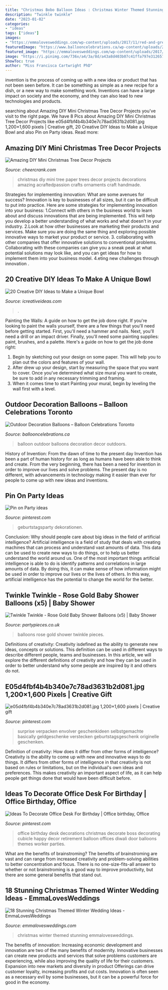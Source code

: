 ```yaml
---
title: "Christmas Bobo Balloon Ideas : Christmas Winter Themed Stunning Emmalovesweddings"
description: "Twinkle twinkle"
date: "2023-01-02"
categories:
- "ideas"
tags: ["ideas"]
images:
- "https://emmalovesweddings.com/wp-content/uploads/2017/11/red-and-green-holiday-wedding-cakes.jpg"
featuredImage: "https://www.ballooncelebrations.ca/wp-content/uploads/2019/03/Jumbo-3-Foot-Pink-Outdoors.jpg"
featured_image: "https://emmalovesweddings.com/wp-content/uploads/2017/11/red-and-green-holiday-wedding-cakes.jpg"
image: "https://i.pinimg.com/736x/a4/3a/8d/a43a8d403b07c41ffa797e3126570b6e.jpg"
ShowToc: true
author: "Miss Francisca Cartwright PhD"
---
```



invention is the process of coming up with a new idea or product that has not been seen before. It can be something as simple as a new recipe for a dish, or a new way to make something work. Inventions can have a large impact on society and the economy, and they can also lead to new technologies and products.

	

		
searching about Amazing DIY Mini Christmas Tree Decor Projects you've visit to the right page. We have 8 Pics about Amazing DIY Mini Christmas Tree Decor Projects like e05d4fbf4b4b340e7c78ad3631b2d081.jpg 1,200×1,600 pixels | Creative gift, 20 Creative DIY Ideas to Make a Unique Bowl and also Pin on Party ideas. Read more:
		
    
## Amazing DIY Mini Christmas Tree Decor Projects

<img loading=lazy src="http://www.cheercrank.com/wp-content/uploads/2016/12/11-diy-mini-christmas.jpg" onerror="this.onerror=null;this.src='https://tse1.mm.bing.net/th?id=OIP.X6wfdIa2Hr61rbyhmOmynQHaLH&amp;pid=15.1';" alt="Amazing DIY Mini Christmas Tree Decor Projects">

_Source: cheercrank.com_

>christmas diy mini tree paper trees decor projects decorations amazing acraftedpassion crafts ornaments craft handmade. 

	

Strategies for implementing innovation: What are some avenues for success?
Innovation is key to businesses of all sizes, but it can be difficult to put into practice. Here are some strategies for implementing innovation into your business:
1.Connect with others in the business world to learn about and discuss innovations that are being implemented. This will help you develop a better understanding of what works and what doesn't in your industry.
2.Look at how other businesses are marketing their products and services. Make sure you are doing the same thing and exploring possible innovative ways to market your product or service.
3. collaborating with other companies that offer innovative solutions to conventional problems. Collaborating with these companies can give you a sneak peak at what potential solutions may look like, and you can get ideas for how to implement them into your business model.
4.eting new challenges through innovation .

    
## 20 Creative DIY Ideas To Make A Unique Bowl

<img loading=lazy src="https://www.icreativeideas.com/wp-content/uploads/2015/05/bowl5.jpg" onerror="this.onerror=null;this.src='https://tse2.mm.bing.net/th?id=OIP.kV3bedNkZgMvUofztaSumwHaJu&amp;pid=15.1';" alt="20 Creative DIY Ideas to Make a Unique Bowl">

_Source: icreativeideas.com_

>. 

	

Painting the Walls: A guide on how to get the job done right.
If you're looking to paint the walls yourself, there are a few things that you'll need before getting started. First, you'll need a hammer and nails. Next, you'll need a drill or an impact driver. Finally, you'll need some painting supplies: paint, brushes, and a palette. Here's a guide on how to get the job done right: 
1) Begin by sketching out your design on some paper. This will help you to plan out the colors and features of your wall. 
2) After drew up your design, start by measuring the space that you want to cover. Once you've determined what size mural you want to create, be sure to add in any necessary trimming and framing. 
3) When it comes time to start Painting your mural, begin by leveling the wall first with a level.

    
## Outdoor Decoration Balloons – Balloon Celebrations Toronto

<img loading=lazy src="https://www.ballooncelebrations.ca/wp-content/uploads/2019/03/Jumbo-3-Foot-Pink-Outdoors.jpg" onerror="this.onerror=null;this.src='https://tse4.mm.bing.net/th?id=OIP.X9rcDL1MtsjlgIZA1cg7LAHaFh&amp;pid=15.1';" alt="Outdoor Decoration Balloons – Balloon Celebrations Toronto">

_Source: ballooncelebrations.ca_

>balloon outdoor balloons decoration decor outdoors. 

	

History of Invention: From the dawn of time to the present day
Invention has been a part of human history for as long as humans have been able to think and create. From the very beginning, there has been a need for invention in order to improve our lives and solve problems. The present day is no different, with advancements in technology making it easier than ever for people to come up with new ideas and inventions.

    
## Pin On Party Ideas

<img loading=lazy src="https://i.pinimg.com/736x/a4/3a/8d/a43a8d403b07c41ffa797e3126570b6e.jpg" onerror="this.onerror=null;this.src='https://tse4.mm.bing.net/th?id=OIP.IzQ7hZrdj_OQUttftdDMvgHaJ3&amp;pid=15.1';" alt="Pin on Party ideas">

_Source: pinterest.com_

>geburtstagsparty dekorationen. 

	

Conclusion: Why should people care about big ideas in the field of artificial intelligence?
Artificial intelligence is a field of study that deals with creating machines that can process and understand vast amounts of data. This data can be used to create new ways to do things, or to help us better understand the world around us. One of the most important things artificial intelligence is able to do is identify patterns and correlations in large amounts of data. By doing this, it can make sense of how information might be used in order to improve our lives or the lives of others. In this way, artificial intelligence has the potential to change the world for the better.

    
## Twinkle Twinkle - Rose Gold Baby Shower Balloons (x5) | Baby Shower

<img loading=lazy src="https://cdn.shopify.com/s/files/1/0254/2030/0362/products/32882-Twinkle-Twinkle-Rose-Gold-Baby-Shower-Balloons_0d0b443b-21ad-4421-a9db-a645afd1f4ce_2400x.jpg?v=1571310333" onerror="this.onerror=null;this.src='https://tse3.mm.bing.net/th?id=OIP.QaCaCuAmqdUs4-9fQ1FZPgHaHa&amp;pid=15.1';" alt="Twinkle Twinkle - Rose Gold Baby Shower Balloons (x5) | Baby Shower">

_Source: partypieces.co.uk_

>balloons rose gold shower twinkle pieces. 

	

Definitions of creativity:
Creativity isdefined as the ability to generate new ideas, concepts or solutions. This definition can be used in different ways to describe different people, teams and businesses. In this article, we will explore the different definitions of creativity and how they can be used in order to better understand why some people are inspired by it and others do not.

    
## E05d4fbf4b4b340e7c78ad3631b2d081.jpg 1,200×1,600 Pixels | Creative Gift

<img loading=lazy src="http://media-cache-ak0.pinimg.com/1200x/e0/5d/4f/e05d4fbf4b4b340e7c78ad3631b2d081.jpg" onerror="this.onerror=null;this.src='https://tse3.mm.bing.net/th?id=OIP.djD78dbmK0Ae4YdwtfN9HgHaJ4&amp;pid=15.1';" alt="e05d4fbf4b4b340e7c78ad3631b2d081.jpg 1,200×1,600 pixels | Creative gift">

_Source: pinterest.com_

>surprise verpacken envolver geschenkideen selbstgemachte basically geldgeschenke verstecken geburtstagsgeschenk originelle geschenken. 

	

Definition of creativity: How does it differ from other forms of intelligence?
Creativity is the ability to come up with new and innovative ways to do things. It differs from other forms of intelligence in that creativity is not based on rules or limitations, but on the individual's own ideas and preferences. This makes creativity an important aspect of life, as it can help people get things done that would have been difficult before.

    
## Ideas To Decorate Office Desk For Birthday | Office Birthday, Office

<img loading=lazy src="https://i.pinimg.com/736x/11/11/3f/11113f0086261501050584056f5f16e9.jpg" onerror="this.onerror=null;this.src='https://tse3.mm.bing.net/th?id=OIP.S1TqniNBW8WilM3rKA1q4wHaJ3&amp;pid=15.1';" alt="Ideas To Decorate Office Desk For Birthday | Office birthday, Office">

_Source: pinterest.com_

>office birthday desk decorations christmas decorate boss decorating cubicle happy decor retirement balloon offices diwali door balloons themes worker parties. 

	

What are the benefits of brainstroming?
The benefits of brainstroming are vast and can range from increased creativity and problem-solving abilities to better concentration and focus. There is no one-size-fits-all answer to whether or not brainstroming is a good way to improve productivity, but there are some general benefits that stand out.

    
## 18 Stunning Christmas Themed Winter Wedding Ideas - EmmaLovesWeddings

<img loading=lazy src="https://emmalovesweddings.com/wp-content/uploads/2017/11/red-and-green-holiday-wedding-cakes.jpg" onerror="this.onerror=null;this.src='https://tse4.mm.bing.net/th?id=OIP.Ie8uhicf3apZz9Iq95-JmAHaLG&amp;pid=15.1';" alt="18 Stunning Christmas Themed Winter Wedding Ideas - EmmaLovesWeddings">

_Source: emmalovesweddings.com_

>christmas winter themed stunning emmalovesweddings. 

	

The benefits of innovation:
Increasing economic development and innovation are two of the many benefits of modernity. Innovative businesses can create new products and services that solve problems customers are experiencing, while also improving the quality of life for their customers. Expansion into new markets and diversity in product Offerings can drive customer loyalty, increasing profits and cut costs. Innovation is often seen as a necessary evil by some businesses, but it can be a powerful force for good in the economy.

